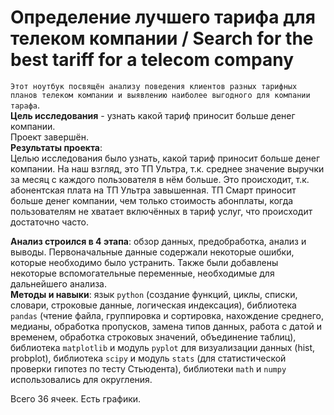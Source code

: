 # Определение лучшего тарифа для телеком компании / Search for the best tariff for a telecom company

`Этот ноутбук посвящён анализу поведения клиентов разных тарифных планов телеком компании и выявлению наиболее выгодного для компании тарафа`.   
**Цель исследования** - узнать какой тариф приносит больше денег компании.    
Проект завершён.  
**Результаты проекта**:  
Целью исследования было узнать, какой тариф приносит больше денег компании. На наш взгляд, это ТП Ультра, т.к. среднее значение выручки за месяц с каждого пользователя в нём больше. Это происходит, т.к. абонентская плата на ТП Ультра завышенная. ТП Смарт приносит больше денег компании, чем только стоимость абонплаты, когда пользователям не хватает включённых в тариф услуг, что происходит достаточно часто.  

**Анализ строился в 4 этапа**: обзор данных, предобработка, анализ и выводы. Первоначальные данные содержали некоторые ошибки, которые необходимо было устранить. Также были добавлены некоторые вспомогательные переменные, необходимые для дальнейшего анализа.   
**Методы и навыки**: язык `python` (создание функций, циклы, списки, словари, строковые данные, логическая индексация), библиотека `pandas` (чтение файла, группировка и сортировка, нахождение среднего, медианы, обработка пропусков, замена типов данных, работа с датой и временем, обработка строковых значений, объединение таблиц), библиотека `matplotlib` и модуль `pyplot` для визуализации данных (hist, probplot), библиотека `scipy` и модуль `stats` (для статистической проверки гипотез по тесту Стьюдента), библиотеки `math` и `numpy` использовались для округления.

Всего 36 ячеек. Есть графики.
